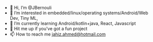 - 👋 Hi, I’m @JBernouli
- 👀 I’m interested in embedded/linux/operating systems/Android/Web Dev, Tiny ML, 
- 🌱 I’m currently learning Android/kotlin+java, React, Javascript
- 💞️ Hit me up if you've got a fun project
- 📫 How to reach me jahiz.ahmed@hotmail.com

<!---
JBernouli/JBernouli is a ✨ special ✨ repository because its `README.md` (this file) appears on your GitHub profile.
You can click the Preview link to take a look at your changes.
--->
